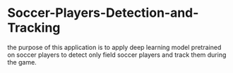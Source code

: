 # Soccer-Players-Detection-and-Tracking
the purpose of this application is to apply deep learning model pretrained on soccer players to detect only field soccer players and track them during the game.
